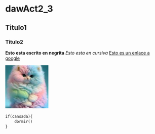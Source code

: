 # dawAct2_3
## Titulo1
### Titulo2

**Esto esta escrito en negrita**
_Esto esta en cursiva_
[Esto es un enlace a google](https://www.google.com)

![esto es una foto](img/3.jpeg)

```
if(cansada){
    dormir()
}
```


